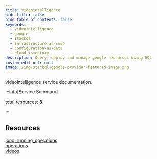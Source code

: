 ```yaml
---
title: videointelligence
hide_title: false
hide_table_of_contents: false
keywords:
  - videointelligence
  - google
  - stackql
  - infrastructure-as-code
  - configuration-as-data
  - cloud inventory
description: Query, deploy and manage google resources using SQL
custom_edit_url: null
image: /img/stackql-google-provider-featured-image.png
---
```


videointelligence service documentation.

:::info[Service Summary]

total resources: __3__  

:::

## Resources
<div class="row">
<div class="providerDocColumn">
<a href="/services/videointelligence/long_running_operations/">long_running_operations</a><br />
<a href="/services/videointelligence/operations/">operations</a>
</div>
<div class="providerDocColumn">
<a href="/services/videointelligence/videos/">videos</a>
</div>
</div>